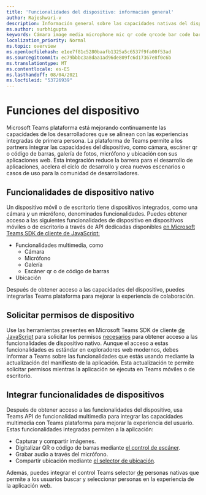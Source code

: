 ```yaml
---
title: 'Funcionalidades del dispositivo: información general'
author: Rajeshwari-v
description: Información general sobre las capacidades nativas del dispositivo.
ms.author: surbhigupta
keywords: Cámara image media microphone mic qr code qrcode bar code barcode scan scanner location capabilities native device permissions
localization_priority: Normal
ms.topic: overview
ms.openlocfilehash: e1ee7f81c5280baafb1325a5c6537f9fa00f53ad
ms.sourcegitcommit: ec79bbbc3a8daa1ad96de809fc6d17367e8f0c6b
ms.translationtype: MT
ms.contentlocale: es-ES
ms.lasthandoff: 08/04/2021
ms.locfileid: "53726939"
---
```

# <a name="device-capabilities"></a>Funciones del dispositivo

Microsoft Teams plataforma está mejorando continuamente las capacidades de los desarrolladores que se alinean con las experiencias integradas de primera persona. La plataforma de Teams permite a los partners integrar las capacidades del dispositivo, como cámara, escáner qr o código de barras, galería de fotos, micrófono y ubicación con sus aplicaciones web. Esta integración reduce la barrera para el desarrollo de aplicaciones, acelera el ciclo de desarrollo y crea nuevos escenarios o casos de uso para la comunidad de desarrolladores.

## <a name="native-device-capabilities"></a>Funcionalidades de dispositivo nativo

Un dispositivo móvil o de escritorio tiene dispositivos integrados, como una cámara y un micrófono, denominados funcionalidades. Puedes obtener acceso a las siguientes funcionalidades de dispositivo en dispositivos móviles o de escritorio a través de API dedicadas disponibles [en Microsoft Teams SDK de cliente de JavaScript:](/javascript/api/overview/msteams-client?view=msteams-client-js-latest&preserve-view=true)
* Funcionalidades multimedia, como
    * Cámara
    * Micrófono
    * Galería
    * Escáner qr o de código de barras
* Ubicación

Después de obtener acceso a las capacidades del dispositivo, puedes integrarlas Teams plataforma para mejorar la experiencia de colaboración. 

## <a name="request-device-permissions"></a>Solicitar permisos de dispositivo

Use las herramientas presentes en Microsoft Teams SDK de cliente [de JavaScript](/javascript/api/overview/msteams-client?view=msteams-client-js-latest&preserve-view=true) para solicitar los permisos [necesarios](native-device-permissions.md) para obtener acceso a las funcionalidades de dispositivo nativo. Aunque el acceso a estas funcionalidades es estándar en exploradores web modernos, debes informar a Teams sobre las funcionalidades que estás usando mediante la actualización del manifiesto de la aplicación. Esta actualización te permite solicitar permisos mientras la aplicación se ejecuta en Teams móviles o de escritorio.
 
 ## <a name="integrate-device-capabilities"></a>Integrar funcionalidades de dispositivos

Después de obtener acceso a las funcionalidades del dispositivo, usa Teams API de funcionalidad multimedia para integrar las capacidades multimedia con Teams plataforma para mejorar la experiencia del usuario. [](mobile-camera-image-permissions.md) Estas funcionalidades integradas permiten a la aplicación:

* Capturar y compartir imágenes.
* Digitalizar QR o código de barras mediante [el control de escáner](qr-barcode-scanner-capability.md).
* Grabar audio a través del micrófono.
* Compartir ubicación mediante [el selector de ubicación](location-capability.md).

Además, puedes integrar el control Teams selector [de](people-picker-capability.md) personas nativas que permite a los usuarios buscar y seleccionar personas en la experiencia de la aplicación web.

